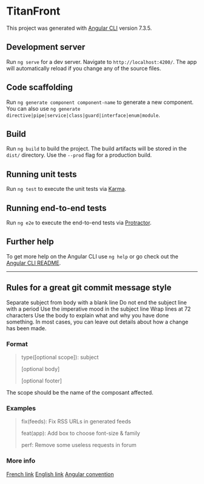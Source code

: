 # TitanFront

This project was generated with [Angular CLI](https://github.com/angular/angular-cli) version 7.3.5.

## Development server

Run `ng serve` for a dev server. Navigate to `http://localhost:4200/`. The app will automatically reload if you change any of the source files.

## Code scaffolding

Run `ng generate component component-name` to generate a new component. You can also use `ng generate directive|pipe|service|class|guard|interface|enum|module`.

## Build

Run `ng build` to build the project. The build artifacts will be stored in the `dist/` directory. Use the `--prod` flag for a production build.

## Running unit tests

Run `ng test` to execute the unit tests via [Karma](https://karma-runner.github.io).

## Running end-to-end tests

Run `ng e2e` to execute the end-to-end tests via [Protractor](http://www.protractortest.org/).

## Further help

To get more help on the Angular CLI use `ng help` or go check out the [Angular CLI README](https://github.com/angular/angular-cli/blob/master/README.md).

---

## Rules for a great git commit message style

Separate subject from body with a blank line
Do not end the subject line with a period
Use the imperative mood in the subject line
Wrap lines at 72 characters
Use the body to explain what and why you have done something. In most cases, you can leave out details about how a change has been made.

### Format

> type([optional scope]): subject
>
> [optional body]
>
> [optional footer]

The scope should be the name of the composant affected.

### Examples

> fix(feeds): Fix RSS URLs in generated feeds
>
> feat(app): Add box to choose font-size & family
>
> perf: Remove some useless requests in forum

### More info

[French link](https://www.grafikart.fr/tutoriels/nommage-commit-1009)
[English link](https://www.conventionalcommits.org/en/v1.0.0-beta.2/)
[Angular convention](https://github.com/angular/angular/blob/master/CONTRIBUTING.md)